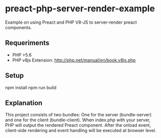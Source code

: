 # preact-php-server-render-example
Example on using Preact and PHP V8-JS to server-render preact components.

## Requeriments

- PHP >5.6
- PHP v8js Extension: http://php.net/manual/en/book.v8js.php

## Setup

npm install
npm run build

## Explanation

This project consists of two bundles: One for the server (bundle-server) and one for the client (bundle-client). When index.php 
with your server, PHP will output the rendered Preact component. After the onload event, client-side rendering and event handling will be executed at
browser level.